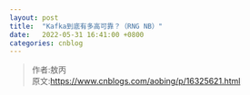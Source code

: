 ```yaml
---
layout: post
title:  "Kafka到底有多高可靠？（RNG NB）"
date:   2022-05-31 16:41:00 +0800
categories: cnblog
---
```


> 作者:敖丙  
> 原文:https://www.cnblogs.com/aobing/p/16325621.html  
